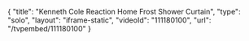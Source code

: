 {
    "title": "Kenneth Cole Reaction Home Frost Shower Curtain",
    "type": "solo",
    "layout": "iframe-static",
    "videoId": "111180100",
    "url": "\/tvpembed\/111180100"
}